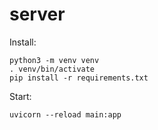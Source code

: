 # server
Install:  
```
python3 -m venv venv
. venv/bin/activate
pip install -r requirements.txt
```

Start:  
```
uvicorn --reload main:app
```